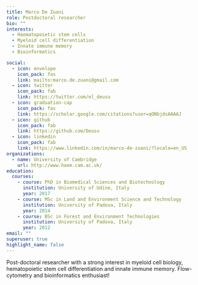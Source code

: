 ```yaml
---
title: Marco De Zuani
role: Postdoctoral researcher
bio: ""
interests:
  - Haematopoietic stem cells
  - Myeloid cell differentiation
  - Innate immune memory
  - Bioinformatics

social:
  - icon: envelope
    icon_pack: fas
    link: mailto:marco.de.zuani@gmail.com
  - icon: twitter
    icon_pack: fab
    link: https://twitter.com/el_deusu
  - icon: graduation-cap
    icon_pack: fas
    link: https://scholar.google.com/citations?user=qONbjdsAAAAJ
  - icon: github
    icon_pack: fab
    link: https://github.com/Deusu
  - icon: linkedin
    icon_pack: fab
    link: https://www.linkedin.com/in/marco-de-zuani/?locale=en_US
organizations:
  - name: University of Cambridge
    url: http://www.haem.cam.ac.uk/
education:
  courses:
    - course: PhD in Biomedical Sciences and Biotechnology
      institution: University of Udine, Italy
      year: 2017
    - course: MSc in Land and Environment Science and Technology
      institution: University of Padova, Italy
      year: 2014
    - course: BSc in Forest and Environment Technologies
      institution: University of Padova, Italy
      year: 2012
email: ""
superuser: true
highlight_name: false
---
```


Post-doctoral researcher with a strong interest in myeloid cell biology, hematopoietic stem cell differentiation and innate immune memory. Flow-cytometry and bioinformatics enthusiast!
